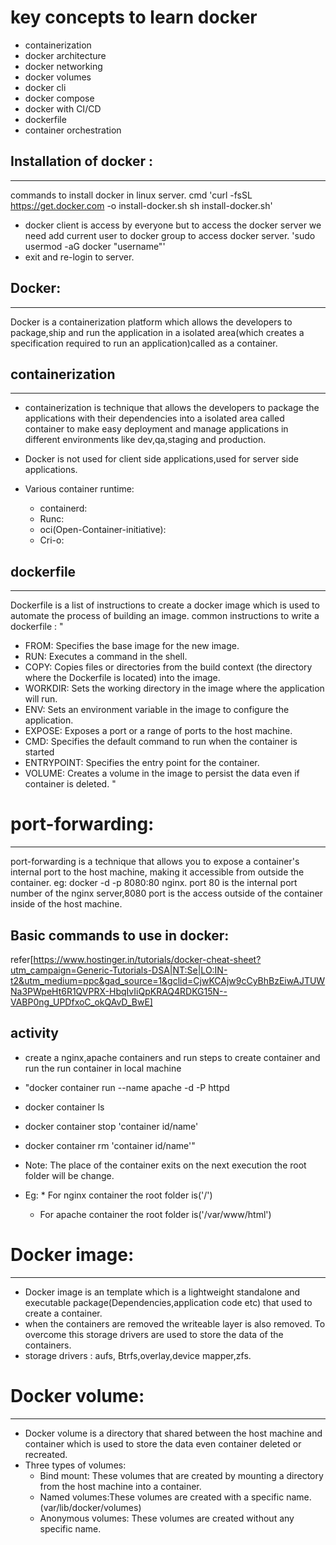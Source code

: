 # key concepts to learn docker 
  * containerization
  * docker architecture
  * docker networking
  * docker volumes
  * docker cli
  * docker compose
  * docker with CI/CD
  * dockerfile
  * container orchestration
## Installation of docker :
-----------------------------
commands to install docker in linux server.
cmd 'curl -fsSL https://get.docker.com -o install-docker.sh
sh install-docker.sh'

* docker client is access by everyone but to access the docker server we need add current user to docker group to access docker server.
  'sudo usermod -aG docker "username"'
* exit and re-login to server.
## Docker:
-----------
Docker is a containerization platform which allows the developers to package,ship  and run the application in a isolated area(which creates a specification required to run an application)called as a container. 

##  containerization
------------------------
* containerization is technique that allows the developers to package the applications with their dependencies into a isolated area called container to make easy deployment  and manage applications  in different environments like dev,qa,staging and production.
* Docker is not  used for client side applications,used for server side applications.
  
* Various container runtime:
   * containerd:
   * Runc:
   * oci(Open-Container-initiative):
   * Cri-o:
## dockerfile
-------------
Dockerfile is a list of instructions to create a docker image which is used to automate the process of building an image.
common instructions to write a dockerfile :
" 
 * FROM: Specifies the base image for the new image.
 * RUN: Executes a command in the shell. 
 * COPY: Copies files or directories from the build context (the directory where the Dockerfile is located) into the image.
 * WORKDIR: Sets the working directory in the image where the application will run.
 * ENV: Sets an environment variable in the image to configure the application.
 * EXPOSE: Exposes a port or a range of ports to the host machine.
 * CMD: Specifies the default command to run when the container is started
 * ENTRYPOINT: Specifies the entry point for the container. 
 * VOLUME: Creates a volume in the image to persist the data even if container is deleted.   "


# port-forwarding:
--------------
port-forwarding is a technique that allows you to expose a container's internal port to the host machine, making it accessible from outside the container.
eg: docker -d -p 8080:80 nginx.
port 80 is the internal port number of the nginx server,8080 port is the access  outside of the container inside of the host machine.

## Basic commands to use in docker:
refer[https://www.hostinger.in/tutorials/docker-cheat-sheet?utm_campaign=Generic-Tutorials-DSA|NT:Se|LO:IN-t2&utm_medium=ppc&gad_source=1&gclid=CjwKCAjw9cCyBhBzEiwAJTUWNa3PWpeHt6R1QVPRX-HbqIvIiQpKRAQ4RDKG15N--VABP0ng_UPDfxoC_okQAvD_BwE]

## activity  
* create a nginx,apache containers and run steps to create container and run the run container in local machine
* "docker container run --name apache -d -P httpd
*  docker container ls
*  docker container stop 'container id/name' 
*  docker container rm 'container id/name'"

* Note: The place of the container exits on the next execution the root folder will be change.
* Eg: * For nginx container the root folder is('/')
    * For apache container the root folder is('/var/www/html')


# Docker image:
----------------
* Docker image is an template which is a lightweight standalone and executable package(Dependencies,application code etc) that used to create a container. 
* when the containers are removed the writeable layer is also removed. To overcome this storage drivers are used to store the data of the containers. 
* storage drivers : aufs, Btrfs,overlay,device mapper,zfs.
 
# Docker volume:
----------------
* Docker volume is a directory  that shared between the host machine and container which is used to store the data even container deleted or recreated.
* Three types of volumes:
    * Bind mount: These  volumes that are created by mounting a directory from the host machine into a container.
    * Named volumes:These volumes are created with a specific name.(var/lib/docker/volumes)
    * Anonymous volumes: These volumes are created without any specific name.